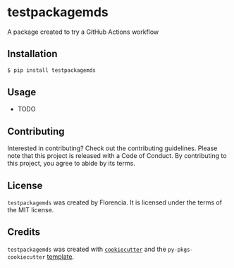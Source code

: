 # testpackagemds

A package created to try a GitHub Actions workflow

## Installation

```bash
$ pip install testpackagemds
```

## Usage

- TODO

## Contributing

Interested in contributing? Check out the contributing guidelines. Please note that this project is released with a Code of Conduct. By contributing to this project, you agree to abide by its terms.

## License

`testpackagemds` was created by Florencia. It is licensed under the terms of the MIT license.

## Credits

`testpackagemds` was created with [`cookiecutter`](https://cookiecutter.readthedocs.io/en/latest/) and the `py-pkgs-cookiecutter` [template](https://github.com/py-pkgs/py-pkgs-cookiecutter).
